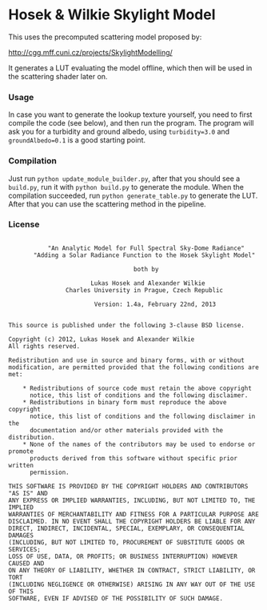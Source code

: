 
# Hosek & Wilkie Skylight Model

This uses the precomputed scattering model proposed by:

<a href="http://cgg.mff.cuni.cz/projects/SkylightModelling/">http://cgg.mff.cuni.cz/projects/SkylightModelling/</a>

It generates a LUT evaluating the model offline, which then
will be used in the scattering shader later on.

### Usage

In case you want to generate the lookup texture yourself, you need to first
compile the code (see below), and then run the program.
The program will ask you for a turbidity and ground albedo, using
`turbidity=3.0` and `groundAlbedo=0.1` is a good starting point.

### Compilation

Just run `python update_module_builder.py`, after that you should see a `build.py`,
run it with `python build.py` to generate the module. When the compilation succeeded,
run `python generate_table.py` to generate the LUT. After that you can use the
scattering method in the pipeline.


### License

```

           "An Analytic Model for Full Spectral Sky-Dome Radiance"
       "Adding a Solar Radiance Function to the Hosek Skylight Model"

                                   both by 

                       Lukas Hosek and Alexander Wilkie
                Charles University in Prague, Czech Republic

                        Version: 1.4a, February 22nd, 2013


This source is published under the following 3-clause BSD license.

Copyright (c) 2012, Lukas Hosek and Alexander Wilkie
All rights reserved.

Redistribution and use in source and binary forms, with or without
modification, are permitted provided that the following conditions are met:

    * Redistributions of source code must retain the above copyright
      notice, this list of conditions and the following disclaimer.
    * Redistributions in binary form must reproduce the above copyright
      notice, this list of conditions and the following disclaimer in the
      documentation and/or other materials provided with the distribution.
    * None of the names of the contributors may be used to endorse or promote
      products derived from this software without specific prior written
      permission.

THIS SOFTWARE IS PROVIDED BY THE COPYRIGHT HOLDERS AND CONTRIBUTORS "AS IS" AND
ANY EXPRESS OR IMPLIED WARRANTIES, INCLUDING, BUT NOT LIMITED TO, THE IMPLIED
WARRANTIES OF MERCHANTABILITY AND FITNESS FOR A PARTICULAR PURPOSE ARE
DISCLAIMED. IN NO EVENT SHALL THE COPYRIGHT HOLDERS BE LIABLE FOR ANY
DIRECT, INDIRECT, INCIDENTAL, SPECIAL, EXEMPLARY, OR CONSEQUENTIAL DAMAGES
(INCLUDING, BUT NOT LIMITED TO, PROCUREMENT OF SUBSTITUTE GOODS OR SERVICES;
LOSS OF USE, DATA, OR PROFITS; OR BUSINESS INTERRUPTION) HOWEVER CAUSED AND
ON ANY THEORY OF LIABILITY, WHETHER IN CONTRACT, STRICT LIABILITY, OR TORT
(INCLUDING NEGLIGENCE OR OTHERWISE) ARISING IN ANY WAY OUT OF THE USE OF THIS
SOFTWARE, EVEN IF ADVISED OF THE POSSIBILITY OF SUCH DAMAGE.

```

